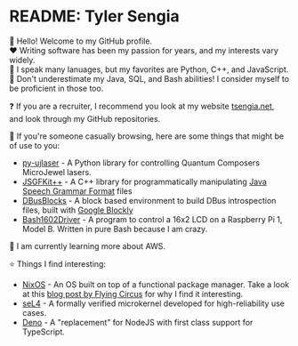 # README: Tyler Sengia
:wave: Hello! Welcome to my GitHub profile.  
:heart: Writing software has been my passion for years, and my interests vary widely.  
:pencil: I speak many lanuages, but my favorites are Python, C++, and JavaScript.  
:duck: Don't underestimate my Java, SQL, and Bash abilities! I consider myself to be proficient in those too.  

:question: If you are a recruiter, I recommend you look at my website [tsengia.net](https://tsengia.net), and look through my GitHub repositories.

:running: If you're someone casually browsing, here are some things that might be of use to you:
- [py-ujlaser](https://github.com/Student-Space-Programs-Laboratory/py-ujlaser) - A Python library for controlling Quantum Composers MicroJewel lasers.
- [JSGFKit++](https://github.com/tsengia/JSGFKit_Plus_Plus) - A C++ library for programmatically manipulating [Java Speech Grammar Format](https://www.w3.org/TR/2000/NOTE-jsgf-20000605/) files
- [DBusBlocks](https://github.com/tsengia/DBusBlocks) - A block based environment to build DBus introspection files, built with [Google Blockly](https://developers.google.com/blockly/)
- [Bash1602Driver](https://github.com/tsengia/Bash1602Driver) - A program to control a 16x2 LCD on a Raspberry Pi 1, Model B. Written in pure Bash because I am crazy.

:book: I am currently learning more about AWS. 

:star: Things I find interesting:
- [NixOS](https://nixos.org/) - An OS built on top of a functional package manager. Take a look at this [blog post by Flying Circus](https://flyingcircus.io/blog/thoughts-on-systems-management-methods/) for why I find it interesting.
- [seL4](https://sel4.systems/) - A formally verified microkernel developed for high-reliability use cases.
- [Deno](https://deno.land/) - A "replacement" for NodeJS with first class support for TypeScript.
